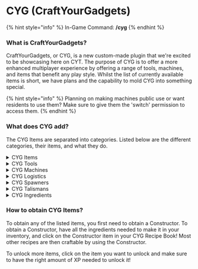 # CYG (CraftYourGadgets)

{% hint style="info" %}
In-Game Command: **/cyg**
{% endhint %}

### **What is CraftYourGadgets?**

CraftYourGadgets, or CYG, is a new custom-made plugin that we're excited to be showcasing here on CYT. The purpose of CYG is to offer a more enhanced multiplayer experience by offering a range of tools, machines, and items that benefit any play style. Whilst the list of currently available items is short, we have plans and the capability to mold CYG into something special.

{% hint style="info" %}
Planning on making machines public use or want residents to use them? Make sure to give them the 'switch' permission to access them.
{% endhint %}

### What does CYG add?

The CYG Items are separated into categories. Listed below are the different categories, their items, and what they do.

<details>

<summary>CYG Items</summary>

* **Basic Gadgets**
  * **Infused Magnet** - Draw in items that are within a 10-block radius
  * **Tape Measure** - Set an anchor point and click elsewhere to check the distance
  * **Wind Staff** - Right-click to launch yourself in the direction you are looking. Uses hunger.
  * **Portable Crafter/Ender Chest/Dust Bin** - Right-click to open these in your inventory via an item.
* **Advanced Gadgets**
  * **Lava Sponge** - A reusable sponge that removes lava within 5 blocks.
  * **Holographic Display** - Ability to create and modify a holographic text line.
  * **Table Saw** - A machine that turns 1x log into 8x planks
  * **Speedy Furnace** - An enhanced furnace that works at a 1.5x speed
  * **Speedier Furnace** - An enhanced furnace that works at a 3x speed
* **Misc. Items**
  * **V10 Tag** - A tag that symbolises your involvement of V10.
  * **Magic Zombie Pills** - Use these to cure Zombie Villagers faster and more efficiently.
  * **Golden Lasso** - Used to capture mobs and replace them.
  * **Biome Changer** - Used to change the biome of a chunk.
  * [**Skin Remover**](../../cyt-survival/content/skins.md) - An item that is used to remove a Skin from an item.
  * **Soul Binder** - Used in an Auto Enchanter with any tool/armour to make it Soulbound (stays on the player after death). _COMING SOON_

</details>

<details>

<summary>CYG Tools</summary>

* **Explosive Tools**
  * **Explosive Pickaxe** - Mines a 3x3 area
  * **Explosive Shovel** - Digs a 3x3 area
  * **Explosive Farming Hoe** - Breaks a 3x3x1 area of crops
  * **Upgraded Explosive Pickaxe** - Breaks a 5x5 area of blocks
  * **Upgraded Explosive Shovel** - Digs a 5x5 area of blocks
* **Ability Tools**
  * **Multitool** - A pickaxe, axe, and shovel all in one tool.
  * **Vein Miner Pickaxe** - Mines a vein of ore at once
  * **Lumber Axe** - Chops down a whole tree at once
  * **Sword of Beheading** - Chance to drop a player's head when they're killed with it

</details>

<details>

<summary>CYG Machines</summary>

* **Constructor** A piece of machinery with a 3x3 crafting grid used to craft various CYG items & machines.
* **Dye Extractor** - Extracts dye from a dyed item into a bottle
* **Dye Bottler** - Bottles dye to create a more potent and efficient version to use in an applier
* **Dye Applier** - Applies bottled dye onto an item with increased efficiency
* **Producer** - Use this to automatically produce desired items
* **Growth Cell** - Use this to automatically grow desired items and crops
* **Concrete Factory -** Converts concrete powder into concrete
* **Auto Enchanter** - Combines enchanted books onto tools/armour.
* **Auto Disenchanter** - Removes enchants from tools/armour.
* **Compactor** - Compacts items into larger clumps
* **Crusher** - Use this to automatically crush items into other items
* **Auto Drier** - Dries a range of items.
* **Refinery** - Refines ingots and fragments

Most Machines require fuel to operate. You can insert fuel manually by right-clicking on the machine with the fuel in your hand. You can check how much fuel is in your machine by looking at the red bar on the left side of the machine GUI. Machines have a maximum fuel capacity of 100 units

Each fuel item provides a different amount of fuel to the machine.

* **Planks** - 0.03
* **Block of Bamboo** - 0.06
* **Stripped Logs** - 0.12
* **Logs** - 0.15
* **Coal** - 0.25
* **Charcoal** - 0.25
* **Blaze Rod** - 0.5
* **Lava Bucket** - 1.5
* **Coal Block** - 2.25
* **Nether Star** - 95.0

</details>

<details>

<summary>CYG Logistics</summary>

**For more information on Logistics and how to use it, click** [**here**](logistics-cyg.md)

* **Storage**
  * **Big Barrel** - Stores 256 stacks of a singular item
  * **Large Barrel** - Stores 512 stacks of a singular item
  * **Deep Storage Unit** - Stores 16384 stacks of a singular item
* **Nodes**
  * **Input Node -** The starting building block of any node network. Allows the extraction of items from nearby containers at the rate of Stack/5s whilst conforming to given filters. (must be placed adjacent to an input container (Chests, Barrels, Furnaces, CYG Barrels, CYG Machines, Spawners)
  * **Output Spawner Node** - A modified version of the Output Fuel Node which allows the fuelling of spawners. (Only for applicable containers such as CYG Spawners).
  * **Output Fuel Node** - A modified version of the Content Node which allows the output of items into fuel-specific slots. (Only for applicable containers such as Furnaces, Smokers, CYG Machines, and Blast Furnaces).
  * **Output Content Node** - The final link for a node network to function. Outputs items into nearby containers, while conforming to given filters, and priorities. (Only for applicable containers such as Chests, Barrels, CYG Machines, and CYG Barrels).
  * **Connector Node -** The connector for node networks, connecting input nodes to output nodes. (Requires to be within a range of 5 blocks in any direction of an Input/Output Node to guarantee a successful link).

</details>

<details>

<summary>CYG Spawners</summary>

* **Spawners**
  * **Blaze Spawner**
  * **Zombie Spawner**
  * **Skeleton Spawner**
  * **Spider Spawner**
  * **Cave Spider Spawner**
  * **Magma Cube Spawner**
  * **Silverfish Spawner**
* **Fuel**
  * **Artificial Essence** - Can fuel any CYG Spawner.
  * **Mob Essence** - Obtained by killing the respective mob of the essence. Can only fuel CYG Spawners of the same mob type.
  * **Enhanced Mob Essence** - Obtained through crafting in a constructor. Can only fuel CYG Spawners of the same mob type.
  * **Fused Essence** - Can completely fuel any CYG Spawner.

</details>

<details>

<summary>CYG Talismans</summary>

There are two tiers of Talisman. Tier II Talismans are crafted using two Teir I Talismans and a Talisman Core. Talismans must be in the player's inventory for the effects to activate.

* **Miner Talisman** - 10%/20% chance to double drops from ores.
* **Farmer Talisman** - 10%/20% chance to double drops from crops.
* **Woodcutter Talisman** - 10%/20% chance to double drops from logs.
* **Hunter Talisman** - 10%/20% chance to double drops from mobs.
* **Wise Talisman** - 10%/20% chance to double xp.
* **Smelter Talisman** - 10%/20% chance to automatically smelt blocks.
* **Overworld Talisman** - Take 5%/10% less damage from Overworld Mobs.
* **Nether Talisman** - Take 5%/10% less damage from Nether Mobs.
* **End Talisman** - Take 5%/10% less damage from End Mobs.
* **Haste Talisman** - Permanent Haste I/II.
* **Speed Talisman** - Permanent Speed I/II.
* **Jump Talisman** - Permanent Jump Boost I/II.

</details>

<details>

<summary>CYG Ingredients</summary>

* **Gatherables**
  * **Silicon Fragment** - Found from digging Sand and Red Sand.
  * **Rubber Fragment** - Found from chopping down Wood.
  * **Ancient Coin Fragment** - Found from digging Dirt, Sand, Soul Sand, Gravel, etc.
* **Components**
  * **Refined Silicon** - Obtianed using a Refinery and 3x Silicon Fragments.
  * **Gold Plated Silicon** - Obtained using a Refinery, 4x Refined Silicon, and 8x Gold Ingots.
  * **Refined Rubber** - Obtained using a Refinery and 3x Rubber Fragments.
  * **Reinforced Rubber** - Obtained using a Compactor, 4x Refined Rubber, and 2x Netherite Ingots.
  * **Copper Winding** - Obtained using a Compactor and 4x Copper Plating.
  * **Copper Plating** - Obtained using a Compactor and 6x Copper Ingots.
  * **Iron Plating** - Obtained using a Compactor and 6x Iron Ingots.
  * **Electrical Shard** - Crafted in a Constructor.
  * **Power Shard** - Crafted in a Constructor.
  * **Ancient Coin** - Crafted in a Constructor. Used at /warp wizard to upgrade books past their max vanilla values.

</details>

### **How to obtain CYG Items?**

To obtain any of the listed items, you first need to obtain a Constructor. To obtain a Constructor, have all the ingredients needed to make it in your inventory, and click on the Constructor item in your CYG Recipe Book! Most other recipes are then craftable by using the Constructor.

To unlock more items, click on the item you want to unlock and make sure to have the right amount of XP needed to unlock it!
